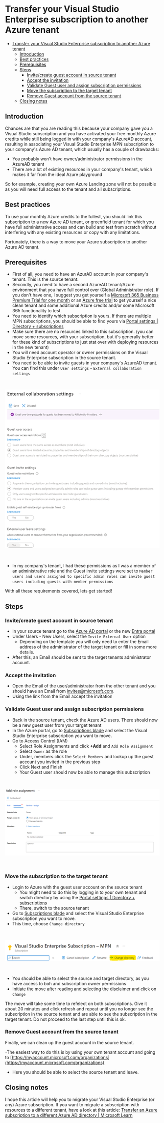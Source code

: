 # Transfer your Visual Studio Enterprise subscription to another Azure tenant

- [Transfer your Visual Studio Enterprise subscription to another Azure tenant](#transfer-your-visual-studio-enterprise-subscription-to-another-azure-tenant)
  - [Introduction](#introduction)
  - [Best practices](#best-practices)
  - [Prerequisites](#prerequisites)
  - [Steps](#steps)
    - [Invite/create guest account in source tenant](#invitecreate-guest-account-in-source-tenant)
    - [Accept the invitation](#accept-the-invitation)
    - [Validate Guest user and assign subscription permissions](#validate-guest-user-and-assign-subscription-permissions)
    - [Move the subscription to the target tenant](#move-the-subscription-to-the-target-tenant)
    - [Remove Guest account from the source tenant](#remove-guest-account-from-the-source-tenant)
  - [Closing notes](#closing-notes)


## Introduction

Chances are that you are reading this because your company gave you a Visual Studio subscription and you have activated your free monthly Azure credits while still being logged in with your company's AzureAD account, resulting in associating your Visual Studio Enterprise MPN subscription to your company's Azure AD tenant, which usually has a couple of drawbacks:

- You probably won't have owner/administrator permissions in the AzureAD tenant
- There are a lot of existing resources in your company's tenant, which makes it far from the ideal Azure playground

So for example, creating your own Azure Landing zone will not be possible as you will need full access to the tenant and all subscriptions. 

## Best practices

To use your monthly Azure credits to the fullest, you should link this subscription to a new Azure AD tenant, or greenfield tenant for which you have full administrative access and can build and test from scratch without interfering with any existing resources or copy with any limitations.

Fortunately, there is a way to move your Azure subscription to another Azure AD tenant.

## Prerequisites

- First of all, you need to have an AzurAD account in your company's tenant. This is the source tenant.
- Secondly, you need to have a second AzureAD tenant/Azure environment that you have full control over (Global Administrator role). If you don't have one, I suggest you get yourself a [Microsoft 365 Business Premium Trial for one month](https://go.microsoft.com/fwlink/p/?LinkID=2102309&clcid=0x409&culture=en-us&country=US) or an [Azure free trial](https://azure.microsoft.com/en-us/offers/ms-azr-0044p/) to get yourself a nice clean tenant and some additional Azure credits and/or some Microsoft 365 functionality to test.
- You need to identify which subscription is yours. If there are multiple MPN subscriptions, you should be able to find yours via [Portal settings | Directory + subscriptions](https://portal.azure.com/#settings/directory)
- Make sure there are no resources linked to this subscription. (you can move some resources, with your subscription, but it's generally better for these kind of subscriptions to just stat over with deploying resources in the new tenant)
- You will need account operator or owner permissions on the Visual Studio Enterprise subscription in the source tenant.
- You need to be able to invite guests in your company's AzureAD tenant. You can find this under `User settings` - `External collaboration settings`

<br>

![External collaboration settings](../../Images/kb-azure-azuread-externalcollaboration-settings.png)

<br>

  - In my company's tenant, I had these permissions as I was a member of an administrative role and the Guest invite settings were set to `Member users and users assigned to specific admin roles can invite guest users including guests with member permissions` 

With all these requirements covered, lets get started!

## Steps

### Invite/create guest account in source tenant

- In your source tenant go to the [Azure AD portal](azad.cmd.ms) or the new [Entra portal](ad.cmd.ms)
- Under Users - New Users, select the `Invite External User` option
  - Depending on the template you will only need to enter the Email address of the administrator of the target tenant or fill in some more details.
- After this, an Email should be sent to the target tenants administrator account.

### Accept the invitation

- Open the Email of the user/administrator from the other tenant and you should have an Email from [invites@microsoft.com](invites@microsoft.com).
- Using the link from the Email accept the invitation

### Validate Guest user and assign subscription permissions

- Back in the source tenant, check the Azure AD users. There should now be a new guest user from your target tenant
- In the Azure portal, go to [Subscriptions blade](https://portal.azure.com/#view/Microsoft_Azure_Billing/SubscriptionsBlade) and select the Visual Studio Enterprise subscription you want to move.
- Go to Access Control (IAM)
  - Select Role Assignments and click **+Add** and `Add Role Assignment`
  - Select `Owner` as the role
  - Under, members click the `Select Members` and lookup up the guest account you invited in the previous step
  - Click Next and Finish
  - Your Guest user should now be able to manage this subscription

<br>

![Add role assignment](../../Images/kb-azure-IAM-add-role-assignment.png)

<br>

### Move the subscription to the target tenant

- Login to Azure with the guest user account on the source tenant
  - You might need to do this by logging in to your own tenant and switch directory by using the [Portal settings | Directory + subscriptions](https://portal.azure.com/#settings/directory)
  - There, switch to the source tenant
- Go to [Subscriptions blade](https://portal.azure.com/#view/Microsoft_Azure_Billing/SubscriptionsBlade) and select the Visual Studio Enterprise subscription you want to move.
- This time, choose `Change directory`

<br>

![Subscription options](../../Images/kb-azure-subsciption-options-change-directory.png)

<br>

- You should be able to select the source and target directory, as you have access to boh and subscription owner permissions
- Initiate the move after reading and selecting the disclaimer and click on `Change`

The move will take some time to refelect on both subscriptions. Give it about 20 minutes and click refresh and repeat until you no longer see the subscription in the source tenant and are able to see the subscription in the target tenant. Do not proceed to the last step until this is ok.

### Remove Guest account from the source tenant

Finally, we can clean up the guest account in the source tenant. 

-The easiest way to do this is by using your own tenant account and going to [https://myaccount.microsoft.com/organizations](https://myaccount.microsoft.com/organizations)
- Here you should be able to select the source tenant and leave.

## Closing notes

I hope this article will help you to migrate your Visual Studio Enterprise (or any) Azure subscription. 
If you want to migrate a subscription with resources to a different tenant, have a look at this article: [Transfer an Azure subscription to a different Azure AD directory | Microsoft Learn](https://learn.microsoft.com/en-us/azure/role-based-access-control/transfer-subscription)